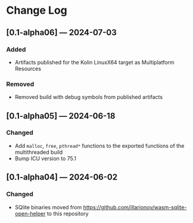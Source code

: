 # Change Log

## [0.1-alpha06] — 2024-07-03

### Added

- Artifacts published for the Kolin LinuxX64 target as Multiplatform Resources

### Removed

- Removed build with debug symbols from published artifacts 

## [0.1-alpha05] — 2024-06-18

### Changed

- Add `malloc`, `free`, `pthread*` functions to the exported functions of the multithreaded build
- Bump ICU version to 75.1

## [0.1-alpha04] — 2024-06-02

### Changed

- SQlite binaries moved from https://github.com/illarionov/wasm-sqlite-open-helper to this repository
